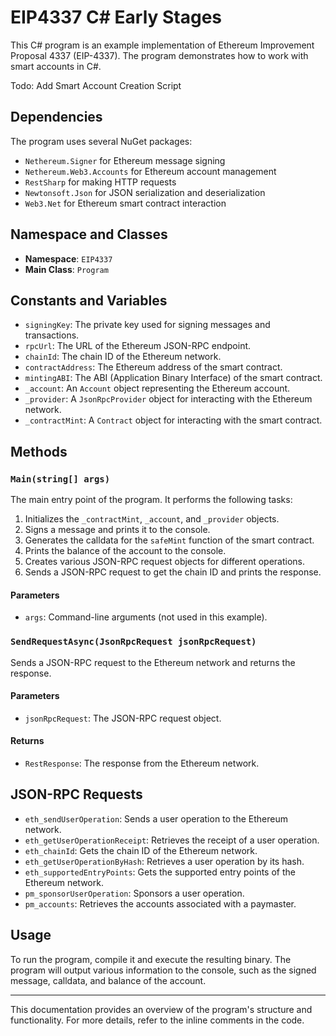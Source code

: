 # EIP4337 C# Early Stages 

This C# program is an example implementation of Ethereum Improvement Proposal 4337 (EIP-4337). The program demonstrates how to work with smart accounts in C#.

Todo: Add Smart Account Creation Script

## Dependencies

The program uses several NuGet packages:

- `Nethereum.Signer` for Ethereum message signing
- `Nethereum.Web3.Accounts` for Ethereum account management
- `RestSharp` for making HTTP requests
- `Newtonsoft.Json` for JSON serialization and deserialization
- `Web3.Net` for Ethereum smart contract interaction

## Namespace and Classes

- **Namespace**: `EIP4337`
- **Main Class**: `Program`

## Constants and Variables

- `signingKey`: The private key used for signing messages and transactions.
- `rpcUrl`: The URL of the Ethereum JSON-RPC endpoint.
- `chainId`: The chain ID of the Ethereum network.
- `contractAddress`: The Ethereum address of the smart contract.
- `mintingABI`: The ABI (Application Binary Interface) of the smart contract.
- `_account`: An `Account` object representing the Ethereum account.
- `_provider`: A `JsonRpcProvider` object for interacting with the Ethereum network.
- `_contractMint`: A `Contract` object for interacting with the smart contract.

## Methods

### `Main(string[] args)`

The main entry point of the program. It performs the following tasks:

1. Initializes the `_contractMint`, `_account`, and `_provider` objects.
2. Signs a message and prints it to the console.
3. Generates the calldata for the `safeMint` function of the smart contract.
4. Prints the balance of the account to the console.
5. Creates various JSON-RPC request objects for different operations.
6. Sends a JSON-RPC request to get the chain ID and prints the response.

#### Parameters

- `args`: Command-line arguments (not used in this example).

### `SendRequestAsync(JsonRpcRequest jsonRpcRequest)`

Sends a JSON-RPC request to the Ethereum network and returns the response.

#### Parameters

- `jsonRpcRequest`: The JSON-RPC request object.

#### Returns

- `RestResponse`: The response from the Ethereum network.

## JSON-RPC Requests

- `eth_sendUserOperation`: Sends a user operation to the Ethereum network.
- `eth_getUserOperationReceipt`: Retrieves the receipt of a user operation.
- `eth_chainId`: Gets the chain ID of the Ethereum network.
- `eth_getUserOperationByHash`: Retrieves a user operation by its hash.
- `eth_supportedEntryPoints`: Gets the supported entry points of the Ethereum network.
- `pm_sponsorUserOperation`: Sponsors a user operation.
- `pm_accounts`: Retrieves the accounts associated with a paymaster.

## Usage

To run the program, compile it and execute the resulting binary. The program will output various information to the console, such as the signed message, calldata, and balance of the account.

---

This documentation provides an overview of the program's structure and functionality. For more details, refer to the inline comments in the code.
